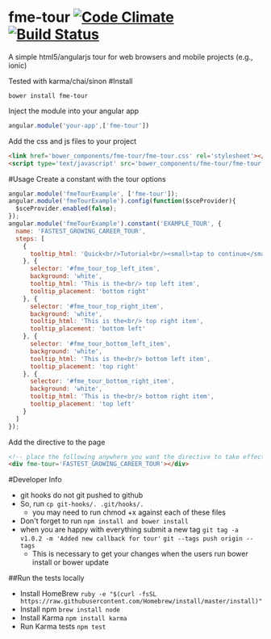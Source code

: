 # fme-tour [![Code Climate](https://codeclimate.com/github/FullMeasureEducation/fme-tour/badges/gpa.svg)](https://codeclimate.com/github/FullMeasureEducation/fme-tour) [![Build Status](https://travis-ci.org/FullMeasureEducation/fme-tour.svg?branch=master)](https://travis-ci.org/FullMeasureEducation/fme-tour)
A simple html5/angularjs tour for web browsers and mobile projects (e.g., ionic)

Tested with karma/chai/sinon
#Install
```
bower install fme-tour
```
Inject the module into your angular app
```js
angular.module('your-app',['fme-tour'])
```

Add the css and js files to your project
```html
<link href='bower_components/fme-tour/fme-tour.css' rel='stylesheet'></link>
<script type='text/javascript' src='bower_components/fme-tour/fme-tour.js'></script>
```
#Usage
Create a constant with the tour options
```js
angular.module('fmeTourExample', ['fme-tour']);
angular.module('fmeTourExample').config(function($sceProvider){
  $sceProvider.enabled(false);
});
angular.module('fmeTourExample').constant('EXAMPLE_TOUR', {
  name: 'FASTEST_GROWING_CAREER_TOUR',
  steps: [
    {
      tooltip_html: 'Quick<br/>Tutorial<br/><small>tap to continue</small>'
    }, {
      selector: '#fme_tour_top_left_item',
      background: 'white',
      tooltip_html: 'This is the<br/> top left item',
      tooltip_placement: 'bottom right'
    }, {
      selector: '#fme_tour_top_right_item',
      background: 'white',
      tooltip_html: 'This is the<br/> top right item',
      tooltip_placement: 'bottom left'
    }, {
      selector: '#fme_tour_bottom_left_item',
      background: 'white',
      tooltip_html: 'This is the<br/> bottom left item',
      tooltip_placement: 'top right'
    }, {
      selector: '#fme_tour_bottom_right_item',
      background: 'white',
      tooltip_html: 'This is the<br/> bottom right item',
      tooltip_placement: 'top left'
    }
  ]
});
```
Add the directive to the page
```html
<!-- place the following anywhere you want the directive to take effect. The attribute should be set to the name of the tour constant you want to use." -->
<div fme-tour='FASTEST_GROWING_CAREER_TOUR'></div>

```

#Developer Info
- git hooks do not git pushed to github
- So, run 
``` cp git-hooks/. .git/hooks/. ```
  - you may need to run chmod +x against each of these files
- Don't forget to run ```npm install and bower install```
- when you are happy with everything submit a new tag ```git tag -a v1.0.2 -m 'Added new callback for tour'``` ```git --tags push origin --tags```
  - This is necessary to get your changes when the users run bower install or bower update 


##Run the tests locally
  - Install HomeBrew
    ```ruby -e "$(curl -fsSL https://raw.githubusercontent.com/Homebrew/install/master/install)"```
  - Install npm
    ```brew install node```
  - Install Karma
    ```npm install karma```
  - Run Karma tests
    ```npm test```
